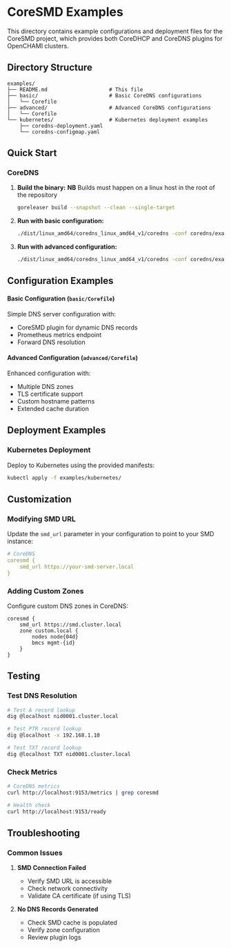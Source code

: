 # CoreSMD Examples

This directory contains example configurations and deployment files for the CoreSMD project, which provides both CoreDHCP and CoreDNS plugins for OpenCHAMI clusters.

## Directory Structure

```
examples/
├── README.md                    # This file
├── basic/                       # Basic CoreDNS configurations
│   └── Corefile
├── advanced/                    # Advanced CoreDNS configurations
│   └── Corefile
└── kubernetes/                  # Kubernetes deployment examples
    ├── coredns-deployment.yaml
    └── coredns-configmap.yaml
```

## Quick Start

### CoreDNS

1. **Build the binary:**
   **NB** Builds must happen on a linux host in the root of the repository
   ```bash
   goreleaser build --snapshot --clean --single-target
   ```

2. **Run with basic configuration:**
   ```bash
   ./dist/linux_amd64/coredns_linux_amd64_v1/coredns -conf coredns/examples/basic/Corefile
   ```

3. **Run with advanced configuration:**
   ```bash
   ./dist/linux_amd64/coredns_linux_amd64_v1/coredns -conf coredns/examples/advanced/Corefile
   ```

## Configuration Examples

#### Basic Configuration (`basic/Corefile`)

Simple DNS server configuration with:
- CoreSMD plugin for dynamic DNS records
- Prometheus metrics endpoint
- Forward DNS resolution

#### Advanced Configuration (`advanced/Corefile`)

Enhanced configuration with:
- Multiple DNS zones
- TLS certificate support
- Custom hostname patterns
- Extended cache duration

## Deployment Examples

### Kubernetes Deployment

Deploy to Kubernetes using the provided manifests:

```bash
kubectl apply -f examples/kubernetes/
```

## Customization

### Modifying SMD URL

Update the `smd_url` parameter in your configuration to point to your SMD instance:

```yaml
# CoreDNS
coresmd {
    smd_url https://your-smd-server.local
}
```

### Adding Custom Zones

Configure custom DNS zones in CoreDNS:

```corefile
coresmd {
    smd_url https://smd.cluster.local
    zone custom.local {
        nodes node{04d}
        bmcs mgmt-{id}
    }
}
```

## Testing

### Test DNS Resolution

```bash
# Test A record lookup
dig @localhost nid0001.cluster.local

# Test PTR record lookup
dig @localhost -x 192.168.1.10

# Test TXT record lookup
dig @localhost TXT nid0001.cluster.local
```


### Check Metrics

```bash
# CoreDNS metrics
curl http://localhost:9153/metrics | grep coresmd

# Health check
curl http://localhost:9153/ready
```

## Troubleshooting

### Common Issues

1. **SMD Connection Failed**
   - Verify SMD URL is accessible
   - Check network connectivity
   - Validate CA certificate (if using TLS)

2. **No DNS Records Generated**
   - Check SMD cache is populated
   - Verify zone configuration
   - Review plugin logs
